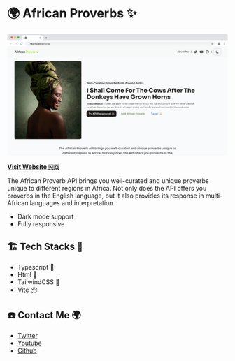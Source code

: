 # **🌍 African Proverbs ✨**

![Project Showcase](./screenshot.png)

**[Visit Website 🇳🇬](https://africanproverbs.vercel.app)**

The African Proverb API brings you well-curated and unique proverbs unique to different regions in Africa. Not only does the API offers you proverbs in the English language, but it also provides its response in multi-African languages and interpretation.

- Dark mode support
- Fully responsive

## **🏗️ Tech Stacks 🚧**

- Typescript 🦖
- Html 🍨
- TailwindCSS 🎨
- Vite 📦

## **☎️ Contact Me 🌍**

- [Twitter](https://twitter.com/trickthevick)
- [Youtube](https://www.youtube.com/@trickthevick)
- [Github](https://github.com/elvis-ndubuisi)
